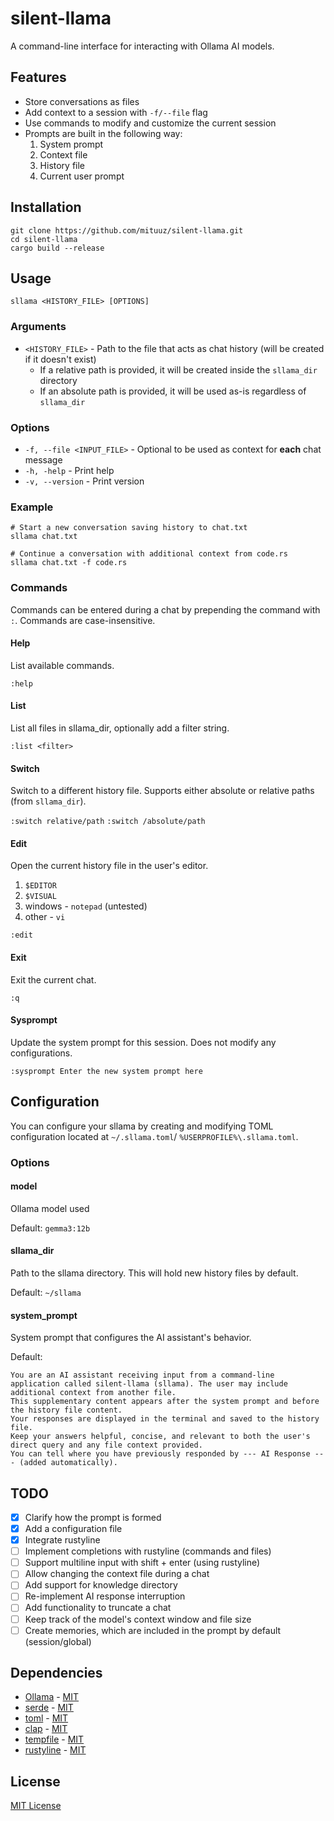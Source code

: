 # silent-llama

A command-line interface for interacting with Ollama AI models.

## Features

- Store conversations as files
- Add context to a session with `-f/--file` flag
- Use commands to modify and customize the current session
- Prompts are built in the following way:
    1. System prompt
    2. Context file
    3. History file
    4. Current user prompt

## Installation

```shell
git clone https://github.com/mituuz/silent-llama.git
cd silent-llama
cargo build --release
```

## Usage

```shell
sllama <HISTORY_FILE> [OPTIONS]
```

### Arguments

- `<HISTORY_FILE>` - Path to the file that acts as chat history (will be created if it doesn't exist)
    - If a relative path is provided, it will be created inside the `sllama_dir` directory
    - If an absolute path is provided, it will be used as-is regardless of `sllama_dir`

### Options

- `-f, --file <INPUT_FILE>` - Optional to be used as context for **each** chat message
- `-h, -help` - Print help
- `-v, --version` - Print version

### Example

```shell
# Start a new conversation saving history to chat.txt
sllama chat.txt

# Continue a conversation with additional context from code.rs
sllama chat.txt -f code.rs
```

### Commands

Commands can be entered during a chat by prepending the command with `:`. Commands are case-insensitive.

#### Help

List available commands.

`:help`

#### List

List all files in sllama_dir, optionally add a filter string.

`:list <filter>`

#### Switch

Switch to a different history file. Supports either absolute or relative paths (from `sllama_dir`).

`:switch relative/path`
`:switch /absolute/path`

#### Edit

Open the current history file in the user's editor.

1. `$EDITOR`
2. `$VISUAL`
3. windows - `notepad` (untested)
4. other - `vi`

`:edit`

#### Exit

Exit the current chat.

`:q`

#### Sysprompt

Update the system prompt for this session. Does not modify any configurations.

`:sysprompt Enter the new system prompt here`

## Configuration

You can configure your sllama by creating and modifying TOML configuration located at `~/.sllama.toml`/
`%USERPROFILE%\.sllama.toml`.

### Options

#### model

Ollama model used

Default: `gemma3:12b`

#### sllama_dir

Path to the sllama directory. This will hold new history files by default.

Default: `~/sllama`

#### system_prompt

System prompt that configures the AI assistant's behavior.

Default:

```
You are an AI assistant receiving input from a command-line
application called silent-llama (sllama). The user may include additional context from another file. 
This supplementary content appears after the system prompt and before the history file content.
Your responses are displayed in the terminal and saved to the history file.
Keep your answers helpful, concise, and relevant to both the user's direct query and any file context provided.
You can tell where you have previously responded by --- AI Response --- (added automatically).
```

## TODO

- [x] Clarify how the prompt is formed
- [x] Add a configuration file
- [x] Integrate rustyline
- [ ] Implement completions with rustyline (commands and files)
- [ ] Support multiline input with shift + enter (using rustyline)
- [ ] Allow changing the context file during a chat
- [ ] Add support for knowledge directory
- [ ] Re-implement AI response interruption
- [ ] Add functionality to truncate a chat
- [ ] Keep track of the model's context window and file size
- [ ] Create memories, which are included in the prompt by default (session/global)

## Dependencies

- [Ollama](https://github.com/ollama/ollama) - [MIT](LICENSES/ollama-MIT)
- [serde](https://github.com/serde-rs/serde) - [MIT](LICENSES/serde-MIT)
- [toml](https://github.com/toml-rs/toml) - [MIT](LICENSES/toml-MIT)
- [clap](https://github.com/clap-rs/clap) - [MIT](LICENSES/clap-MIT)
- [tempfile](https://github.com/Stebalien/tempfile) - [MIT](LICENSES/tempfile-MIT)
- [rustyline](https://github.com/kkawakam/rustyline) - [MIT](LICENSES/rustyline-MIT)

## License

[MIT License](LICENSE)
